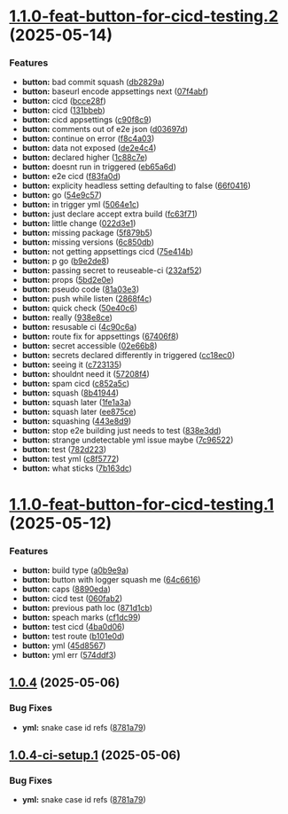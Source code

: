 # [1.1.0-feat-button-for-cicd-testing.2](https://github.com/TechnologyEnhancedLearning/TELBlazor/compare/v1.1.0-feat-button-for-cicd-testing.1...v1.1.0-feat-button-for-cicd-testing.2) (2025-05-14)


### Features

* **button:** bad commit squash ([db2829a](https://github.com/TechnologyEnhancedLearning/TELBlazor/commit/db2829aca9b3c416f033d04ceb90c950dfba3002))
* **button:** baseurl encode appsettings next ([07f4abf](https://github.com/TechnologyEnhancedLearning/TELBlazor/commit/07f4abf4e2af668c5fe4d2b80fb9615cdc99ab7f))
* **button:** cicd ([bcce28f](https://github.com/TechnologyEnhancedLearning/TELBlazor/commit/bcce28f2f2e4a39ac29ac26656ed9676215ea670))
* **button:** cicd ([131bbeb](https://github.com/TechnologyEnhancedLearning/TELBlazor/commit/131bbeb65557917b734c6a89319875ee087dd25b))
* **button:** cicd appsettings ([c90f8c9](https://github.com/TechnologyEnhancedLearning/TELBlazor/commit/c90f8c989ac97827cc86a2f6ea9d473961d38956))
* **button:** comments out of e2e json ([d03697d](https://github.com/TechnologyEnhancedLearning/TELBlazor/commit/d03697d32d3f97e946fc3522e251ca1310f804c9))
* **button:** continue on error ([f8c4a03](https://github.com/TechnologyEnhancedLearning/TELBlazor/commit/f8c4a037b215cd6d52793923f05b1a8332a03ee7))
* **button:** data not exposed ([de2e4c4](https://github.com/TechnologyEnhancedLearning/TELBlazor/commit/de2e4c4b56979f848b34fd6d3487a9c579de2413))
* **button:** declared higher ([1c88c7e](https://github.com/TechnologyEnhancedLearning/TELBlazor/commit/1c88c7e6a19834527e9c75201794ccd7c542b71f))
* **button:** doesnt run in triggered ([eb65a6d](https://github.com/TechnologyEnhancedLearning/TELBlazor/commit/eb65a6d84de9b206e36e890129d8bea761a298ab))
* **button:** e2e cicd ([f83fa0d](https://github.com/TechnologyEnhancedLearning/TELBlazor/commit/f83fa0d06cabdfe123f95bea5954f795982f6704))
* **button:** explicity headless setting defaulting to false ([66f0416](https://github.com/TechnologyEnhancedLearning/TELBlazor/commit/66f0416d2fff440fdf110102403f5bb372e322bc))
* **button:** go ([54e9c57](https://github.com/TechnologyEnhancedLearning/TELBlazor/commit/54e9c572095a8d37d46ae01519f7f63eea07bdae))
* **button:** in trigger yml ([5064e1c](https://github.com/TechnologyEnhancedLearning/TELBlazor/commit/5064e1ccbe3c204b31daf5722a6f1d049bbce346))
* **button:** just declare accept extra build ([fc63f71](https://github.com/TechnologyEnhancedLearning/TELBlazor/commit/fc63f71b9e65019664dcba13f254f6853fa713be))
* **button:** little change ([022d3e1](https://github.com/TechnologyEnhancedLearning/TELBlazor/commit/022d3e1161dc2d83befae58e8453b0be37aaddae))
* **button:** missing package ([5f879b5](https://github.com/TechnologyEnhancedLearning/TELBlazor/commit/5f879b5b0e94d18757c427a0f153d20f39864d93))
* **button:** missing versions ([6c850db](https://github.com/TechnologyEnhancedLearning/TELBlazor/commit/6c850db1a3953dea12d60fa58bb07c422ef7d443))
* **button:** not getting appsettings cicd ([75e414b](https://github.com/TechnologyEnhancedLearning/TELBlazor/commit/75e414b346d3ee66469d7f0c5f781aa378be3880))
* **button:** p go ([b9e2de8](https://github.com/TechnologyEnhancedLearning/TELBlazor/commit/b9e2de84c3bde301ac220738c157a1f58b8e0840))
* **button:** passing secret to reuseable-ci ([232af52](https://github.com/TechnologyEnhancedLearning/TELBlazor/commit/232af52519d8c5987f62b9eed88f000a00de7687))
* **button:** props ([5bd2e0e](https://github.com/TechnologyEnhancedLearning/TELBlazor/commit/5bd2e0e19668304fe357d51a28d41e03bf5405e2))
* **button:** pseudo code ([81a03e3](https://github.com/TechnologyEnhancedLearning/TELBlazor/commit/81a03e347e71f570c62113b764484b41462fe714))
* **button:** push while listen ([2868f4c](https://github.com/TechnologyEnhancedLearning/TELBlazor/commit/2868f4cf77b86a06898f83a09e9067f058ceeb65))
* **button:** quick check ([50e40c6](https://github.com/TechnologyEnhancedLearning/TELBlazor/commit/50e40c622581265d6f22e46f6a806c9220d1d6a3))
* **button:** really ([938e8ce](https://github.com/TechnologyEnhancedLearning/TELBlazor/commit/938e8ce53184a4e89d5273d6ea014f3910cafb42))
* **button:** resusable ci ([4c90c6a](https://github.com/TechnologyEnhancedLearning/TELBlazor/commit/4c90c6a47f707bee5acc17116b49de0c6ebc469b))
* **button:** route fix for appsettings ([67406f8](https://github.com/TechnologyEnhancedLearning/TELBlazor/commit/67406f87ac4f3c3951c811ab3929c38005fd23d6))
* **button:** secret accessible ([02e66b8](https://github.com/TechnologyEnhancedLearning/TELBlazor/commit/02e66b86c8f0c82b1638d658f3623e6b22069fe0))
* **button:** secrets declared differently in triggered ([cc18ec0](https://github.com/TechnologyEnhancedLearning/TELBlazor/commit/cc18ec018f8d0bdc916c6057dbe827d415e489c2))
* **button:** seeing it ([c723135](https://github.com/TechnologyEnhancedLearning/TELBlazor/commit/c723135af93ee3d86a7c73d62d5bab7321641213))
* **button:** shouldnt need it ([57208f4](https://github.com/TechnologyEnhancedLearning/TELBlazor/commit/57208f41e264beacfa5f3b541fb212a74e7bb55c))
* **button:** spam cicd ([c852a5c](https://github.com/TechnologyEnhancedLearning/TELBlazor/commit/c852a5cf4efcc1bdad83a3031551b490a18065c0))
* **button:** squash ([8b41944](https://github.com/TechnologyEnhancedLearning/TELBlazor/commit/8b419440b6e72e490d215aff50d881131a1e8ea6))
* **button:** squash later ([1fe1a3a](https://github.com/TechnologyEnhancedLearning/TELBlazor/commit/1fe1a3af7300c417a1a30770767fd895504aae61))
* **button:** squash later ([ee875ce](https://github.com/TechnologyEnhancedLearning/TELBlazor/commit/ee875ce01d061fab4056e0df918b25a71a27ac8f))
* **button:** squashing ([443e8d9](https://github.com/TechnologyEnhancedLearning/TELBlazor/commit/443e8d91288a671d6a0a192684e0405be5859a3f))
* **button:** stop e2e building just needs to test ([838e3dd](https://github.com/TechnologyEnhancedLearning/TELBlazor/commit/838e3dd79d3d59ba557b8fd522eb2de2f9dd0058))
* **button:** strange undetectable yml issue maybe ([7c96522](https://github.com/TechnologyEnhancedLearning/TELBlazor/commit/7c965220c79eee42f2fb75aef3c3f280eebe9574))
* **button:** test ([782d223](https://github.com/TechnologyEnhancedLearning/TELBlazor/commit/782d223d3723cfe2c1cb70153fcc8c110d9516f1))
* **button:** test yml ([c8f5772](https://github.com/TechnologyEnhancedLearning/TELBlazor/commit/c8f577269a4268371c0edfb2a364cbb8decf60ba))
* **button:** what sticks ([7b163dc](https://github.com/TechnologyEnhancedLearning/TELBlazor/commit/7b163dc22160b99fec53104b07d3ea36bc4cae05))

# [1.1.0-feat-button-for-cicd-testing.1](https://github.com/TechnologyEnhancedLearning/TELBlazor/compare/v1.0.4...v1.1.0-feat-button-for-cicd-testing.1) (2025-05-12)


### Features

* **button:** build type ([a0b9e9a](https://github.com/TechnologyEnhancedLearning/TELBlazor/commit/a0b9e9add1be8d0ee0b74b9e902ab3126e4bf6b4))
* **button:** button with logger squash me ([64c6616](https://github.com/TechnologyEnhancedLearning/TELBlazor/commit/64c66167398661e9eb823f153fd4615a2836b693))
* **button:** caps ([8890eda](https://github.com/TechnologyEnhancedLearning/TELBlazor/commit/8890edae9a0170107e3ac192de56e533690045ab))
* **button:** cicd test ([060fab2](https://github.com/TechnologyEnhancedLearning/TELBlazor/commit/060fab285f09038ef3c84405167fbfc438c99a8f))
* **button:** previous path loc ([871d1cb](https://github.com/TechnologyEnhancedLearning/TELBlazor/commit/871d1cb9b7805e6601a8cb1e1ffccfc999561c2b))
* **button:** speach marks ([cf1dc99](https://github.com/TechnologyEnhancedLearning/TELBlazor/commit/cf1dc9934e5e93420174ffd6106207fc41d295f4))
* **button:** test cicd ([4ba0d06](https://github.com/TechnologyEnhancedLearning/TELBlazor/commit/4ba0d067dafce2312de627f6c0f9fb0da6c518c7))
* **button:** test route ([b101e0d](https://github.com/TechnologyEnhancedLearning/TELBlazor/commit/b101e0d29bf724084a2512514dbbadc45c9288d1))
* **button:** yml ([45d8567](https://github.com/TechnologyEnhancedLearning/TELBlazor/commit/45d856729fa1d32d7b7127ac4f9dbe0ae5c1f3b1))
* **button:** yml err ([574ddf3](https://github.com/TechnologyEnhancedLearning/TELBlazor/commit/574ddf3b02115aadc096ee9c27cde13aef71a4fc))

## [1.0.4](https://github.com/TechnologyEnhancedLearning/TELBlazor/compare/v1.0.3...v1.0.4) (2025-05-06)


### Bug Fixes

* **yml:** snake case id refs ([8781a79](https://github.com/TechnologyEnhancedLearning/TELBlazor/commit/8781a79db4442eb2ab52821443fadb1c01276faa))

## [1.0.4-ci-setup.1](https://github.com/TechnologyEnhancedLearning/TELBlazor/compare/v1.0.3...v1.0.4-ci-setup.1) (2025-05-06)


### Bug Fixes

* **yml:** snake case id refs ([8781a79](https://github.com/TechnologyEnhancedLearning/TELBlazor/commit/8781a79db4442eb2ab52821443fadb1c01276faa))
